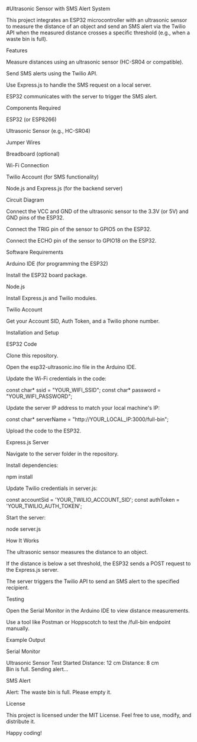   #Ultrasonic Sensor with SMS Alert System

This project integrates an ESP32 microcontroller with an ultrasonic sensor to measure the distance of an object and send an SMS alert via the Twilio API when the measured distance crosses a specific threshold (e.g., when a waste bin is full).

Features

Measure distances using an ultrasonic sensor (HC-SR04 or compatible).

Send SMS alerts using the Twilio API.

Use Express.js to handle the SMS request on a local server.

ESP32 communicates with the server to trigger the SMS alert.

Components Required

ESP32 (or ESP8266)

Ultrasonic Sensor (e.g., HC-SR04)

Jumper Wires

Breadboard (optional)

Wi-Fi Connection

Twilio Account (for SMS functionality)

Node.js and Express.js (for the backend server)

Circuit Diagram

Connect the VCC and GND of the ultrasonic sensor to the 3.3V (or 5V) and GND pins of the ESP32.

Connect the TRIG pin of the sensor to GPIO5 on the ESP32.

Connect the ECHO pin of the sensor to GPIO18 on the ESP32.

Software Requirements

Arduino IDE (for programming the ESP32)

Install the ESP32 board package.

Node.js

Install Express.js and Twilio modules.

Twilio Account

Get your Account SID, Auth Token, and a Twilio phone number.

Installation and Setup

ESP32 Code

Clone this repository.

Open the esp32-ultrasonic.ino file in the Arduino IDE.

Update the Wi-Fi credentials in the code:

const char* ssid = "YOUR_WIFI_SSID";
const char* password = "YOUR_WIFI_PASSWORD";

Update the server IP address to match your local machine's IP:

const char* serverName = "http://YOUR_LOCAL_IP:3000/full-bin";

Upload the code to the ESP32.

Express.js Server

Navigate to the server folder in the repository.

Install dependencies:

npm install

Update Twilio credentials in server.js:

const accountSid = 'YOUR_TWILIO_ACCOUNT_SID';
const authToken = 'YOUR_TWILIO_AUTH_TOKEN';

Start the server:

node server.js

How It Works

The ultrasonic sensor measures the distance to an object.

If the distance is below a set threshold, the ESP32 sends a POST request to the Express.js server.

The server triggers the Twilio API to send an SMS alert to the specified recipient.

Testing

Open the Serial Monitor in the Arduino IDE to view distance measurements.

Use a tool like Postman or Hoppscotch to test the /full-bin endpoint manually.

Example Output

Serial Monitor

Ultrasonic Sensor Test Started
Distance: 12 cm
Distance: 8 cm  
Bin is full. Sending alert...

SMS Alert

Alert: The waste bin is full. Please empty it.

License

This project is licensed under the MIT License. Feel free to use, modify, and distribute it.

Happy coding!


